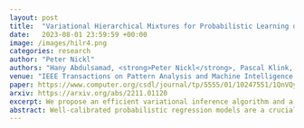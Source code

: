 ```yaml
---
layout: post
title:  "Variational Hierarchical Mixtures for Probabilistic Learning of Inverse Dynamics"
date:   2023-08-01 23:59:59 +00:00
image: /images/hilr4.png
categories: research
author: "Peter Nickl"
authors: "Hany Abdulsamad, <strong>Peter Nickl</strong>, Pascal Klink, and Jan Peters"
venue: "IEEE Transactions on Pattern Analysis and Machine Intelligence (PAMI)"
paper: https://www.computer.org/csdl/journal/tp/5555/01/10247551/1QnVQyLVXYA
arxiv: https://arxiv.org/abs/2211.01120
excerpt: We propose an efficient variational inference algorithm and a hierarchical extension to an infinite mixture of local linear regression units with applications to robot control. The hierarchical extension allows for weight-sharing and improved model compression.
abstract: Well-calibrated probabilistic regression models are a crucial learning component in robotics applications as datasets grow rapidly and tasks become more complex. Unfortunately, classical regression models are usually either probabilistic kernel machines with a flexible structure that does not scale gracefully with data or deterministic and vastly scalable automata, albeit with a restrictive parametric form and poor regularization. In this paper, we consider a probabilistic hierarchical modeling paradigm that combines the benefits of both worlds to deliver computationally efficient representations with inherent complexity regularization. The presented approaches are probabilistic interpretations of local regression techniques that approximate nonlinear functions through a set of local linear or polynomial units. Importantly, we rely on principles from Bayesian nonparametrics to formulate flexible models that adapt their complexity to the data and can potentially encompass an infinite number of components. We derive two efficient variational inference techniques to learn these representations and highlight the advantages of hierarchical infinite local regression models, such as dealing with non-smooth functions, mitigating catastrophic forgetting, and enabling parameter sharing and fast predictions. Finally, we validate this approach on large inverse dynamics datasets and test the learned models in real-world control scenarios.
---
```



